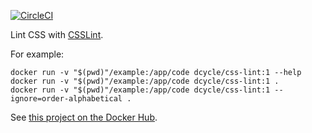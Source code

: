 [![CircleCI](https://circleci.com/gh/dcycle/docker-css-lint.svg?style=svg)](https://circleci.com/gh/dcycle/docker-css-lint)

Lint CSS with [CSSLint](https://github.com/CSSLint/csslint).

For example:

    docker run -v "$(pwd)"/example:/app/code dcycle/css-lint:1 --help
    docker run -v "$(pwd)"/example:/app/code dcycle/css-lint:1 .
    docker run -v "$(pwd)"/example:/app/code dcycle/css-lint:1 --ignore=order-alphabetical .

See [this project on the Docker Hub](https://hub.docker.com/r/dcycle/css-lint/).
